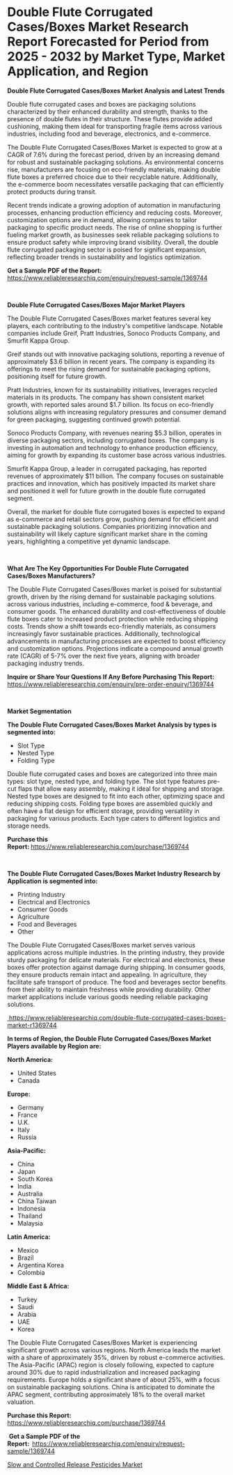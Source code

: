 <p><h1>Double Flute Corrugated Cases/Boxes Market Research Report Forecasted for Period from 2025 -  2032 by Market Type, Market Application, and Region</h1></p><p><strong>Double Flute Corrugated Cases/Boxes Market Analysis and Latest Trends</strong></p>
<p><p>Double flute corrugated cases and boxes are packaging solutions characterized by their enhanced durability and strength, thanks to the presence of double flutes in their structure. These flutes provide added cushioning, making them ideal for transporting fragile items across various industries, including food and beverage, electronics, and e-commerce.</p><p>The Double Flute Corrugated Cases/Boxes Market is expected to grow at a CAGR of 7.6% during the forecast period, driven by an increasing demand for robust and sustainable packaging solutions. As environmental concerns rise, manufacturers are focusing on eco-friendly materials, making double flute boxes a preferred choice due to their recyclable nature. Additionally, the e-commerce boom necessitates versatile packaging that can efficiently protect products during transit.</p><p>Recent trends indicate a growing adoption of automation in manufacturing processes, enhancing production efficiency and reducing costs. Moreover, customization options are in demand, allowing companies to tailor packaging to specific product needs. The rise of online shopping is further fueling market growth, as businesses seek reliable packaging solutions to ensure product safety while improving brand visibility. Overall, the double flute corrugated packaging sector is poised for significant expansion, reflecting broader trends in sustainability and logistics optimization.</p></p>
<p><strong>Get a Sample PDF of the Report:&nbsp;</strong> <a href="https://www.reliableresearchiq.com/enquiry/request-sample/1369744?utm_campaign=3323&utm_medium=2&utm_source=Github&utm_content=ia&utm_term=22032025&utm_id=double-flute-corrugated-casesboxes">https://www.reliableresearchiq.com/enquiry/request-sample/1369744</a></p>
<p>&nbsp;</p>
<p><strong>Double Flute Corrugated Cases/Boxes Major Market Players</strong></p>
<p><p>The Double Flute Corrugated Cases/Boxes market features several key players, each contributing to the industry's competitive landscape. Notable companies include Greif, Pratt Industries, Sonoco Products Company, and Smurfit Kappa Group.</p><p>Greif stands out with innovative packaging solutions, reporting a revenue of approximately $3.6 billion in recent years. The company is expanding its offerings to meet the rising demand for sustainable packaging options, positioning itself for future growth.</p><p>Pratt Industries, known for its sustainability initiatives, leverages recycled materials in its products. The company has shown consistent market growth, with reported sales around $1.7 billion. Its focus on eco-friendly solutions aligns with increasing regulatory pressures and consumer demand for green packaging, suggesting continued growth potential.</p><p>Sonoco Products Company, with revenues nearing $5.3 billion, operates in diverse packaging sectors, including corrugated boxes. The company is investing in automation and technology to enhance production efficiency, aiming for growth by expanding its customer base across various industries.</p><p>Smurfit Kappa Group, a leader in corrugated packaging, has reported revenues of approximately $11 billion. The company focuses on sustainable practices and innovation, which has positively impacted its market share and positioned it well for future growth in the double flute corrugated segment.</p><p>Overall, the market for double flute corrugated boxes is expected to expand as e-commerce and retail sectors grow, pushing demand for efficient and sustainable packaging solutions. Companies prioritizing innovation and sustainability will likely capture significant market share in the coming years, highlighting a competitive yet dynamic landscape.</p></p>
<p>&nbsp;</p>
<p><strong>What Are The Key Opportunities For Double Flute Corrugated Cases/Boxes Manufacturers?</strong></p>
<p><p>The Double Flute Corrugated Cases/Boxes market is poised for substantial growth, driven by the rising demand for sustainable packaging solutions across various industries, including e-commerce, food & beverage, and consumer goods. The enhanced durability and cost-effectiveness of double flute boxes cater to increased product protection while reducing shipping costs. Trends show a shift towards eco-friendly materials, as consumers increasingly favor sustainable practices. Additionally, technological advancements in manufacturing processes are expected to boost efficiency and customization options. Projections indicate a compound annual growth rate (CAGR) of 5-7% over the next five years, aligning with broader packaging industry trends.</p></p>
<p><strong>Inquire or Share Your Questions If Any Before Purchasing This Report:</strong> <a href="https://www.reliableresearchiq.com/enquiry/pre-order-enquiry/1369744?utm_campaign=3323&utm_medium=2&utm_source=Github&utm_content=ia&utm_term=22032025&utm_id=double-flute-corrugated-casesboxes">https://www.reliableresearchiq.com/enquiry/pre-order-enquiry/1369744</a></p>
<p>&nbsp;</p>
<p><strong>Market Segmentation</strong></p>
<p><strong>The Double Flute Corrugated Cases/Boxes Market Analysis by types is segmented into:</strong></p>
<p><ul><li>Slot Type</li><li>Nested Type</li><li>Folding Type</li></ul></p>
<p><p>Double flute corrugated cases and boxes are categorized into three main types: slot type, nested type, and folding type. The slot type features pre-cut flaps that allow easy assembly, making it ideal for shipping and storage. Nested type boxes are designed to fit into each other, optimizing space and reducing shipping costs. Folding type boxes are assembled quickly and often have a flat design for efficient storage, providing versatility in packaging for various products. Each type caters to different logistics and storage needs.</p></p>
<p><strong>Purchase this Report:&nbsp;</strong><a href="https://www.reliableresearchiq.com/purchase/1369744?utm_campaign=3323&utm_medium=2&utm_source=Github&utm_content=ia&utm_term=22032025&utm_id=double-flute-corrugated-casesboxes">https://www.reliableresearchiq.com/purchase/1369744</a></p>
<p>&nbsp;</p>
<p><strong>The Double Flute Corrugated Cases/Boxes Market Industry Research by Application is segmented into:</strong></p>
<p><ul><li>Printing Industry</li><li>Electrical and Electronics</li><li>Consumer Goods</li><li>Agriculture</li><li>Food and Beverages</li><li>Other</li></ul></p>
<p><p>The Double Flute Corrugated Cases/Boxes market serves various applications across multiple industries. In the printing industry, they provide sturdy packaging for delicate materials. For electrical and electronics, these boxes offer protection against damage during shipping. In consumer goods, they ensure products remain intact and appealing. In agriculture, they facilitate safe transport of produce. The food and beverages sector benefits from their ability to maintain freshness while providing durability. Other market applications include various goods needing reliable packaging solutions.</p></p>
<p><a href="https://www.reliableresearchiq.com/double-flute-corrugated-cases-boxes-market-r1369744?utm_campaign=3323&utm_medium=2&utm_source=Github&utm_content=ia&utm_term=22032025&utm_id=double-flute-corrugated-casesboxes">&nbsp;https://www.reliableresearchiq.com/double-flute-corrugated-cases-boxes-market-r1369744</a></p>
<p><strong>In terms of Region, the Double Flute Corrugated Cases/Boxes Market Players available by Region are:</strong></p>
<p>
    <p> <strong> North America: </strong>
        <ul>
            <li>United States</li>
            <li>Canada</li>
        </ul>
        </p> 
    <p> <strong> Europe: </strong>
        <ul>
            <li>Germany</li>
            <li>France</li>
            <li>U.K.</li>
            <li>Italy</li>
            <li>Russia</li>
        </ul>
        </p> 
    <p> <strong> Asia-Pacific: </strong>
        <ul>
            <li>China</li>
            <li>Japan</li>
            <li>South Korea</li>
            <li>India</li>
            <li>Australia</li>
            <li>China Taiwan</li>
            <li>Indonesia</li>
            <li>Thailand</li>
            <li>Malaysia</li>
        </ul>
        </p> 
    <p> <strong> Latin America: </strong>
        <ul>
            <li>Mexico</li>
            <li>Brazil</li>
            <li>Argentina Korea</li>
            <li>Colombia</li>
        </ul>
        </p> 
    <p> <strong> Middle East & Africa: </strong>
        <ul>
            <li>Turkey</li>
            <li>Saudi</li>
            <li>Arabia</li>
            <li>UAE</li>
            <li>Korea</li>
        </ul>
    </p>
    </p>
<p><p>The Double Flute Corrugated Cases/Boxes Market is experiencing significant growth across various regions. North America leads the market with a share of approximately 35%, driven by robust e-commerce activities. The Asia-Pacific (APAC) region is closely following, expected to capture around 30% due to rapid industrialization and increased packaging requirements. Europe holds a significant share of about 25%, with a focus on sustainable packaging solutions. China is anticipated to dominate the APAC segment, contributing approximately 18% to the overall market valuation.</p></p>
<p><strong>Purchase this Report: </strong><a href="https://www.reliableresearchiq.com/purchase/1369744?utm_campaign=3323&utm_medium=2&utm_source=Github&utm_content=ia&utm_term=22032025&utm_id=double-flute-corrugated-casesboxes">https://www.reliableresearchiq.com/purchase/1369744</a></p>
<p>&nbsp;<strong>Get a Sample PDF of the Report:&nbsp;&nbsp;</strong><a href="https://www.reliableresearchiq.com/enquiry/request-sample/1369744?utm_campaign=3323&utm_medium=2&utm_source=Github&utm_content=ia&utm_term=22032025&utm_id=double-flute-corrugated-casesboxes">https://www.reliableresearchiq.com/enquiry/request-sample/1369744</a></p>
<p><strong></strong></p>
<p><p><a href="https://github.com/boccalyver5k/Market-Research-Report-List-1/blob/main/slow-and-controlled-release-pesticides-market.md?utm_campaign=3323&utm_medium=2&utm_source=Github&utm_content=ia&utm_term=22032025&utm_id=double-flute-corrugated-casesboxes">Slow and Controlled Release Pesticides Market</a></p></p>